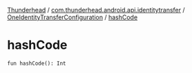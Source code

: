 [Thunderhead](../../index.md) / [com.thunderhead.android.api.identitytransfer](../index.md) / [OneIdentityTransferConfiguration](index.md) / [hashCode](./hash-code.md)

# hashCode

`fun hashCode(): Int`